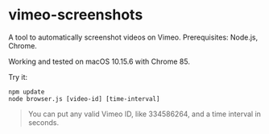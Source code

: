 # vimeo-screenshots

A tool to automatically screenshot videos on Vimeo. Prerequisites: Node.js, Chrome.

Working and tested on macOS 10.15.6 with Chrome 85.

Try it:
```
npm update
node browser.js [video-id] [time-interval]
```

> You can put any valid Vimeo ID, like 334586264, and a time interval in seconds.
